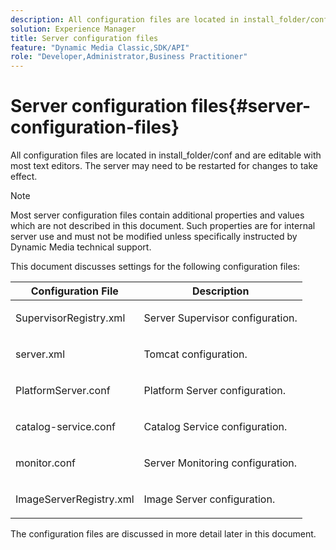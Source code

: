 ```yaml
---
description: All configuration files are located in install_folder/conf and are editable with most text editors. The server may need to be restarted for changes to take effect.
solution: Experience Manager
title: Server configuration files
feature: "Dynamic Media Classic,SDK/API"
role: "Developer,Administrator,Business Practitioner"
---
```


# Server configuration files{#server-configuration-files}

All configuration files are located in install_folder/conf and are editable with most text editors. The server may need to be restarted for changes to take effect.

>[!NOTE]
>
>Most server configuration files contain additional properties and values which are not described in this document. Such properties are for internal server use and must not be modified unless specifically instructed by Dynamic Media technical support.

This document discusses settings for the following configuration files: 

<table id="table_D307B20E65B742A7AC3DEBF1E650719E"> 
 <thead> 
  <tr> 
   <th class="entry"> <b>Configuration File</b> </th> 
   <th class="entry"> <b>Description</b> </th> 
  </tr> 
 </thead>
 <tbody> 
  <tr> 
   <td> <p> <span class="filepath"> SupervisorRegistry.xml</span> </p> </td> 
   <td> <p>Server Supervisor configuration. </p> </td> 
  </tr> 
  <tr> 
   <td> <p> <span class="filepath"> server.xml</span> </p> </td> 
   <td> <p>Tomcat configuration. </p> </td> 
  </tr> 
  <tr> 
   <td> <p> <span class="filepath"> PlatformServer.conf</span> </p> </td> 
   <td> <p>Platform Server configuration. </p> </td> 
  </tr> 
  <tr> 
   <td> <p> <span class="filepath"> catalog-service.conf</span> </p> </td> 
   <td> <p>Catalog Service configuration. </p> </td> 
  </tr> 
  <tr> 
   <td> <p> <span class="filepath"> monitor.conf</span> </p> </td> 
   <td> <p>Server Monitoring configuration. </p> </td> 
  </tr> 
  <tr> 
   <td> <p> <span class="filepath"> ImageServerRegistry.xml</span> </p> </td> 
   <td> <p>Image Server configuration. </p> </td> 
  </tr> 
 </tbody> 
</table>

The configuration files are discussed in more detail later in this document. 
